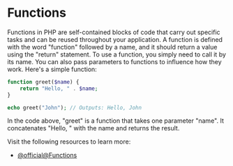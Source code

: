 # Functions

Functions in PHP are self-contained blocks of code that carry out specific tasks and can be reused throughout your application. A function is defined with the word "function" followed by a name, and it should return a value using the "return" statement. To use a function, you simply need to call it by its name. You can also pass parameters to functions to influence how they work. Here's a simple function:

```php
function greet($name) {
    return "Hello, " . $name;
}

echo greet("John"); // Outputs: Hello, John
```

In the code above, "greet" is a function that takes one parameter "name". It concatenates "Hello, " with the name and returns the result.

Visit the following resources to learn more:

- [@official@Functions](https://www.php.net/manual/en/language.functions.php)